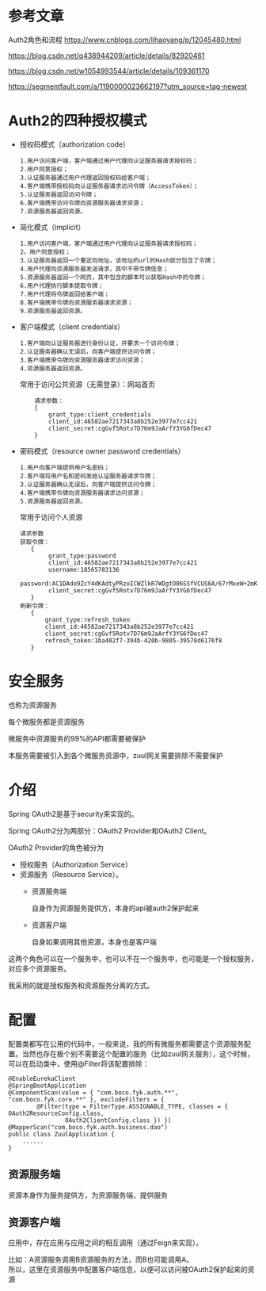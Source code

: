 
# 参考文章

Auth2角色和流程
https://www.cnblogs.com/lihaoyang/p/12045480.html

https://blog.csdn.net/q438944209/article/details/82920461

https://blog.csdn.net/w1054993544/article/details/109361170

https://segmentfault.com/a/1190000023662197?utm_source=tag-newest

# Auth2的四种授权模式

* 授权码模式（authorization code）

    ~~~
    1.用户访问客户端，客户端通过用户代理向认证服务器请求授权码；
    2.用户同意授权；
    3.认证服务器通过用户代理返回授权码给客户端；
    4.客户端携带授权码向认证服务器请求访问令牌（AccessToken）；
    5.认证服务器返回访问令牌；
    6.客户端携带访问令牌向资源服务器请求资源；
    7.资源服务器返回资源。
    ~~~
  
* 简化模式（implicit）

    ~~~
    1.用户访问客户端，客户端通过用户代理向认证服务器请求授权码；
    2。用户同意授权；
    3.认证服务器返回一个重定向地址，该地址的url的Hash部分包含了令牌；
    4.用户代理向资源服务器发送请求，其中不带令牌信息；
    5.资源服务器返回一个网页，其中包含的脚本可以获取Hash中的令牌；
    6.用户代理执行脚本提取令牌；
    7.用户代理将令牌返回给客户端；
    8.客户端携带令牌向资源服务器请求资源；
    9.资源服务器返回资源。
    ~~~

* 客户端模式（client credentials）
    
    ~~~
    1.客户端向认证服务器进行身份认证，并要求一个访问令牌；
    2.认证服务器确认无误后，向客户端提供访问令牌；
    3.客户端携带令牌向资源服务器请求访问资源；
    4.资源服务器返回资源。
    ~~~
  
  常用于访问公共资源（无需登录）：网站首页
  ~~~
      请求参数：
      {
          grant_type:client_credentials  
          client_id:46582ae7217343a8b252e3977e7cc421  
          client_secret:cgGvf5Rotv7D76m9JaArfY3YG6fDec47  
      }
  ~~~
  
* 密码模式（resource owner password credentials）

    ~~~
    1.用户向客户端提供用户名密码；
    2.客户端将用户名和密码发给认证服务器请求令牌；
    3.认证服务器确认无误后，向客户端提供访问令牌；
    4.客户端携带令牌向资源服务器请求访问资源；
    5.资源服务器返回资源。
    ~~~
   常用于访问个人资源
 
     ~~~
     请求参数
     获取令牌：
        {
             grant_type:password
             client_id:46582ae7217343a8b252e3977e7cc421
             username:18565783136
             password:AC1DAdo9ZcY4dKAdtyPRzoICWZlkR7WDgtO06S5fVCUS6A/67rMxeW+2mKKbo2N1FQ==
             client_secret:cgGvf5Rotv7D76m9JaArfY3YG6fDec47
        } 
     刷新令牌：
        {
            grant_type:refresh_token
            client_id:46582ae7217343a8b252e3977e7cc421
            client_secret:cgGvf5Rotv7D76m9JaArfY3YG6fDec47
            refresh_token:1ba402f7-394b-420b-9805-39578d6176f8
        }
     ~~~

  
# 安全服务

也称为资源服务

每个微服务都是资源服务

微服务中资源服务的99%的API都需要被保护

本服务需要被引入到各个微服务资源中，zuul网关需要排除不需要保护

# 介绍

Spring OAuth2是基于security来实现的。

Spring OAuth2分为两部分：OAuth2 Provider和OAuth2 Client。

OAuth2 Provider的角色被分为
* 授权服务（Authorization Service）
* 资源服务（Resource Service）。
    * 资源服务端
    
        自身作为资源服务提供方，本身的api被auth2保护起来
        
    * 资源客户端
    
        自身如果调用其他资源，本身也是客户端
        

这两个角色可以在一个服务中，也可以不在一个服务中，也可能是一个授权服务，对应多个资源服务。

我采用的就是授权服务和资源服务分离的方式。

# 配置

配置类都写在公用的代码中，一般来说，我的所有微服务都需要这个资源服务配置。当然也存在极个别不需要这个配置的服务（比如zuul网关服务），这个时候，可以在启动类中，使用@Filter将该配置排除：

~~~
@EnableEurekaClient
@SpringBootApplication
@ComponentScan(value = { "com.boco.fyk.auth.**", "com.boco.fyk.core.**" }, excludeFilters = {
		@Filter(type = FilterType.ASSIGNABLE_TYPE, classes = { OAuth2ResourceConfig.class,
				OAuth2ClientConfig.class }) })
@MapperScan("com.boco.fyk.auth.business.dao")
public class ZuulApplication {
	......
}
~~~

## 资源服务端

资源本身作为服务提供方，为资源服务端，提供服务

## 资源客户端

应用中，存在应用与应用之间的相互调用（通过Feign来实现）。

比如：A资源服务调用B资源服务的方法，而B也可能调用A。  
所以，这里在资源服务中配置客户端信息，以便可以访问被OAuth2保护起来的资源


